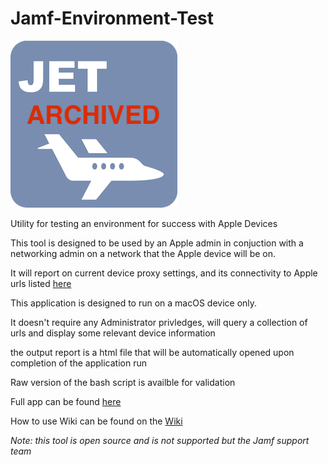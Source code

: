 # Jamf-Environment-Test
![Jet Logo](https://github.com/jamf/Jamf-Environment-Test/blob/master/images/Jet_Icon.png)

Utility for testing an environment for success with Apple Devices

This tool is designed to be used by an Apple admin in conjuction with a networking admin on a network that the Apple device will be on.

It will report on current device proxy settings, and its connectivity to Apple urls listed [here](https://support.apple.com/en-us/HT210060)

This application is designed to run on a macOS device only.

It doesn't require any Administrator privledges, will query a collection of urls and display some relevant device information

the output report is a html file that will be automatically opened upon completion of the application run

Raw version of the bash script is availble for validation

Full app can be found [here](https://github.com/jamf/Jamf-Environment-Test/releases/latest)

How to use Wiki can be found on the [Wiki](https://github.com/jamf/Jamf-Environment-Test/wiki)

_Note: this tool is open source and is not supported but the Jamf support team_
